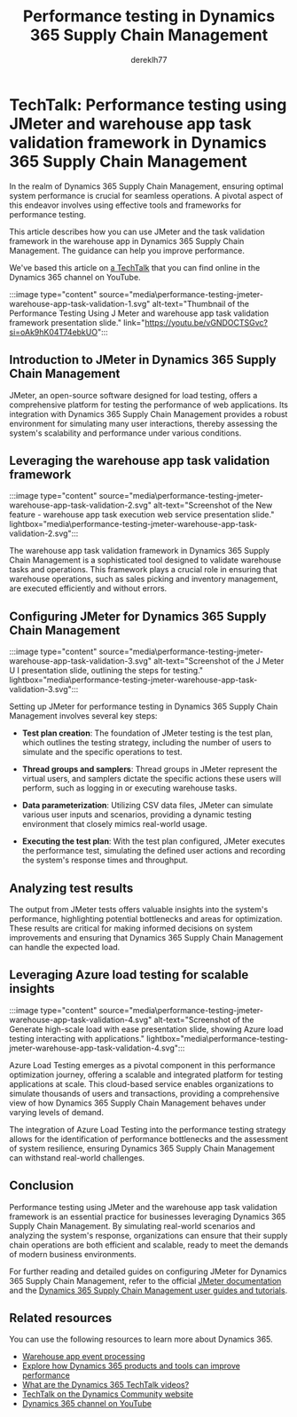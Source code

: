 ﻿---
title: Performance testing in Dynamics 365 Supply Chain Management
description: Learn about JMeter and warehouse app Task Validation and how they can enhance the performance of your Dynamics 365 Supply Chain Management projects.
author: dereklh77
ms.author: v-heuerderek
ms.topic: conceptual
ms.date: 02/21/2024
ai-usage: ai-assisted
---

# TechTalk: Performance testing using JMeter and warehouse app task validation framework in Dynamics 365 Supply Chain Management

In the realm of Dynamics 365 Supply Chain Management, ensuring optimal system performance is crucial for seamless operations. A pivotal aspect of this endeavor involves using effective tools and frameworks for performance testing.

This article describes how you can use JMeter and the task validation framework in the warehouse app in Dynamics 365 Supply Chain Management. The guidance can help you improve performance.

We've based this article on [a TechTalk](https://youtu.be/vGNDOCTSGvc?si=oAk9hK04T74ebkUO) that you can find online in the Dynamics 365 channel on YouTube.  

:::image type="content" source="media\performance-testing-jmeter-warehouse-app-task-validation-1.svg" alt-text="Thumbnail of the Performance Testing Using J Meter and warehouse app task validation framework presentation slide." link="https://youtu.be/vGNDOCTSGvc?si=oAk9hK04T74ebkUO":::

## Introduction to JMeter in Dynamics 365 Supply Chain Management

JMeter, an open-source software designed for load testing, offers a comprehensive platform for testing the performance of web applications. Its integration with Dynamics 365 Supply Chain Management provides a robust environment for simulating many user interactions, thereby assessing the system's scalability and performance under various conditions.

## Leveraging the warehouse app task validation framework

:::image type="content" source="media\performance-testing-jmeter-warehouse-app-task-validation-2.svg" alt-text="Screenshot of the New feature - warehouse app task execution web service presentation slide." lightbox="media\performance-testing-jmeter-warehouse-app-task-validation-2.svg":::

The warehouse app task validation framework in Dynamics 365 Supply Chain Management is a sophisticated tool designed to validate warehouse tasks and operations. This framework plays a crucial role in ensuring that warehouse operations, such as sales picking and inventory management, are executed efficiently and without errors.

## Configuring JMeter for Dynamics 365 Supply Chain Management

:::image type="content" source="media\performance-testing-jmeter-warehouse-app-task-validation-3.svg" alt-text="Screenshot of the J Meter U I presentation slide, outlining the steps for testing." lightbox="media\performance-testing-jmeter-warehouse-app-task-validation-3.svg":::

Setting up JMeter for performance testing in Dynamics 365 Supply Chain Management involves several key steps:

- **Test plan creation**: The foundation of JMeter testing is the test plan, which outlines the testing strategy, including the number of users to simulate and the specific operations to test.

- **Thread groups and samplers**: Thread groups in JMeter represent the virtual users, and samplers dictate the specific actions these users will perform, such as logging in or executing warehouse tasks.

- **Data parameterization**: Utilizing CSV data files, JMeter can simulate various user inputs and scenarios, providing a dynamic testing environment that closely mimics real-world usage.

- **Executing the test plan**: With the test plan configured, JMeter executes the performance test, simulating the defined user actions and recording the system's response times and throughput.

## Analyzing test results

The output from JMeter tests offers valuable insights into the system's performance, highlighting potential bottlenecks and areas for optimization. These results are critical for making informed decisions on system improvements and ensuring that Dynamics 365 Supply Chain Management can handle the expected load.

## Leveraging Azure load testing for scalable insights

:::image type="content" source="media\performance-testing-jmeter-warehouse-app-task-validation-4.svg" alt-text="Screenshot of the Generate high-scale load with ease presentation slide, showing Azure load testing interacting with applications." lightbox="media\performance-testing-jmeter-warehouse-app-task-validation-4.svg":::

Azure Load Testing emerges as a pivotal component in this performance optimization journey, offering a scalable and integrated platform for testing applications at scale. This cloud-based service enables organizations to simulate thousands of users and transactions, providing a comprehensive view of how Dynamics 365 Supply Chain Management behaves under varying levels of demand.

The integration of Azure Load Testing into the performance testing strategy allows for the identification of performance bottlenecks and the assessment of system resilience, ensuring Dynamics 365 Supply Chain Management can withstand real-world challenges.

## Conclusion

Performance testing using JMeter and the warehouse app task validation framework is an essential practice for businesses leveraging Dynamics 365 Supply Chain Management. By simulating real-world scenarios and analyzing the system's response, organizations can ensure that their supply chain operations are both efficient and scalable, ready to meet the demands of modern business environments.

For further reading and detailed guides on configuring JMeter for Dynamics 365 Supply Chain Management, refer to the official [JMeter documentation](https://jmeter.apache.org) and the [Dynamics 365 Supply Chain Management user guides and tutorials](/dynamics365/supply-chain/).

## Related resources

You can use the following resources to learn more about Dynamics 365.

- [Warehouse app event processing](/dynamics365/supply-chain/warehousing/warehouse-app-events)
- [Explore how Dynamics 365 products and tools can improve performance](../implementation-guide/performing-solution.md)
- [What are the Dynamics 365 TechTalk videos?](../roles/techtalk-videos.md)  
- [TechTalk on the Dynamics Community website](https://community.dynamics.com/videos/) 
- [Dynamics 365 channel on YouTube](https://www.youtube.com/channel/UC5QxCcXhFFixs1nfmOpJlvQ)  
